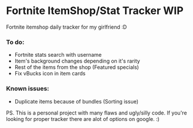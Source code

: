 # Fortnite ItemShop/Stat Tracker WIP
Fortnite itemshop daily tracker for my girlfriend :D

### To do:
- Fortnite stats search with username
- Item's background changes depending on it's rarity
- Rest of the items from the shop (Featured specials)
- Fix vBucks icon in item cards

### Known issues:
- Duplicate items because of bundles (Sorting issue)

PS. This is a personal project with many flaws and ugly/silly code.
If you're looking for proper tracker there are alot of options on google. :)

